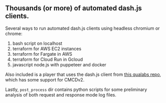 
## Thousands (or more) of automated dash.js clients.


Several ways to run automated dash.js clients using headless chromium or chrome:
1. bash script on localhost
1. terraform for AWS EC2 instances
1. terraform for Fargate in AWS
1. terraform for Cloud Run in Gcloud
1. javascript node.js with puppeteer and docker

Also included is a player that uses the dash.js client from 
[this qualabs repo](https://github.com/montevideo-tech/cmcd-analyzer/tree/feature/cmcd-v2-demuxed/analyzer-dashboard/public), 
which has some support for CMCDv2.

Lastly, `post_process` dir contains python scripts for some preliminary analysis of both request and response mode log files.



